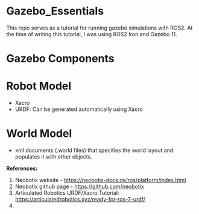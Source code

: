 # Gazebo_Essentials


This repo serves as a tutorial for running gazebo simulations with ROS2. At the time of writing this tutorial, I was using ROS2 Iron and Gazebo 11.



# Gazebo Components

# Robot Model
- Xacro
- URDF: Can be generated automatically using Xacro


# World Model
- xml documents (.world files) that specifies the world layout and populates it with other objects.



**References:**

1) Neobotix website - https://neobotix-docs.de/ros/platform/index.html
2) Neobotix github page - https://github.com/neobotix
3) Articulated Robotics URDF/Xacro Tutorial: https://articulatedrobotics.xyz/ready-for-ros-7-urdf/
4) 
